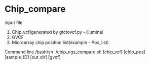# Chip_compare

Input file
  1. Chip_vcf(generated by gtctovcf.py - illumina)
  2. GVCF
  3. Microarray chip position list(example - Pos_list)

Command line
  /bash/sh ./chip_ngs_compare.sh [chip_vcf] [chip_pos] [sample_ID] [out_dir] [gvcf]
